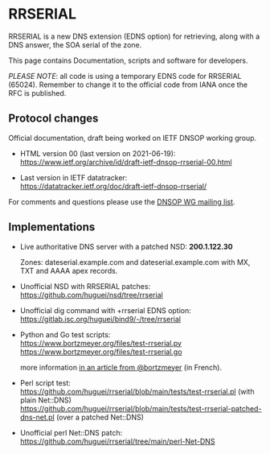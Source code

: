 # RRSERIAL

RRSERIAL is a new DNS extension (EDNS option) for retrieving, along with
a DNS answer, the SOA serial of the zone.

This page contains Documentation, scripts and software for developers.

_PLEASE NOTE_: all code is using a temporary EDNS code for RRSERIAL (65024). Remember to change it to the official code from IANA once the RFC is published.

## Protocol changes

Official documentation, draft being worked on IETF DNSOP working group.

- HTML version 00 (last version on 2021-06-19):<br>
    https://www.ietf.org/archive/id/draft-ietf-dnsop-rrserial-00.html

- Last version in IETF datatracker:<br>
    https://datatracker.ietf.org/doc/draft-ietf-dnsop-rrserial/

For comments and questions please use the [DNSOP WG mailing list](https://mailarchive.ietf.org/arch/browse/dnsop/).


## Implementations

- Live authoritative DNS server with a patched NSD: **200.1.122.30**

  Zones: dateserial.example.com and dateserial.example.com with MX, TXT and AAAA apex records.

- Unofficial NSD with RRSERIAL patches:<br> 
    https://github.com/huguei/nsd/tree/rrserial

- Unofficial dig command with +rrserial EDNS option:<br>
    https://gitlab.isc.org/huguei/bind9/-/tree/rrserial

- Python and Go test scripts:<br>
    https://www.bortzmeyer.org/files/test-rrserial.py<br>
    https://www.bortzmeyer.org/files/test-rrserial.go

  more information [in an article from @bortzmeyer](https://www.bortzmeyer.org/edns-option.html) (in French).

- Perl script test:<br>
    https://github.com/huguei/rrserial/blob/main/tests/test-rrserial.pl (with plain Net::DNS)<br>
    https://github.com/huguei/rrserial/blob/main/tests/test-rrserial-patched-dns-net.pl (over a patched Net::DNS)

- Unofficial perl Net::DNS patch:<br>
    https://github.com/huguei/rrserial/tree/main/perl-Net-DNS

